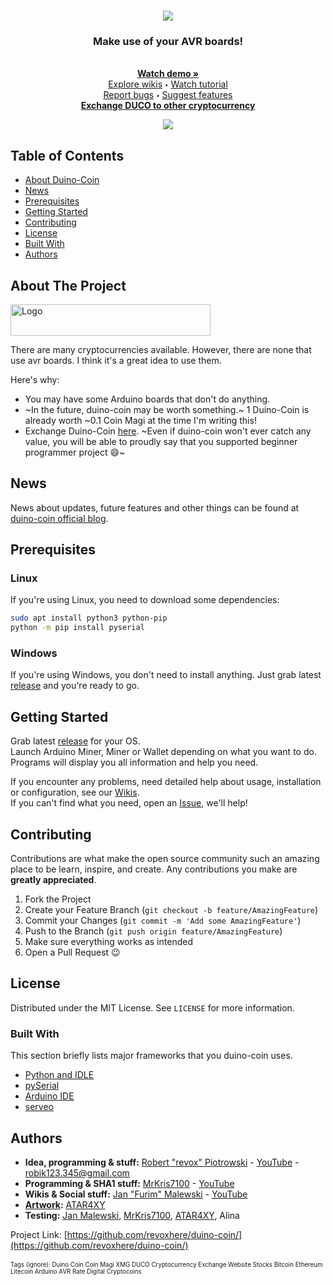<!--
*** Official duino coin readme
*** copyright by revox, 2019
*** Thanks to: othneildrew for providing nice template! :)
-->

<!-- LOGO -->
<br />
<p align="center">
  <a href="https://github.com/revoxhere/duino-coin">
    <img src="https://i.imgur.com/ZRRGDjs.png">
  </a>

  <h3 align="center">Make use of your AVR boards!</h3>

  <p align="center"> 
    <br>
    <a href="https://www.youtube.com/watch?v=9yHtVmlm4oI"><strong>Watch demo »</strong></a>
    <br>
    <a href="https://github.com/revoxhere/duino-coin/wiki">Explore wikis</a>
    <sub><sup>•</sub></sup>
    <a href="https://www.youtube.com/watch?v=E9ZP68wvxwo">Watch tutorial</a> <br>
    <a href="https://github.com/revoxhere/duino-coin/issues">Report bugs</a>
    <sub><sup>•</sub></sup>
    <a href="https://github.com/revoxhere/duino-coin/issues">Suggest features</a> <br>
    <a href="https://revoxhere.github.io/duco-exchange/"><strong>Exchange DUCO to other cryptocurrency</strong></a>
  </p>
</p>
<p align="center">
  <a href="https://github.com/revoxhere/duino-coin">
    <img src="https://i.imgur.com/x6zTLEa.png">
  </a>
</p>

<!-- TABLE OF CONTENTS -->
## Table of Contents

* [About Duino-Coin](#about-the-project)
* [News](#news)
* [Prerequisites](#prerequisites)
* [Getting Started](#getting-started)
* [Contributing](#contributing)
* [License](#license)
* [Built With](#built-with)
* [Authors](#authors)


<!-- ABOUT THE PROJECT -->
## About The Project

 <a href="https://github.com/revoxhere/duino-coin">
  <img src="https://i.imgur.com/XxdhsUm.png" alt="Logo" width="320" height="50">
 </a>

There are many cryptocurrencies available. However, there are none that use avr boards. I think it's a great idea to use them.

Here's why:
* You may have some Arduino boards that don't do anything.
* ~In the future, duino-coin may be worth something.~ 1 Duino-Coin is already worth ~0.1 Coin Magi at the time I'm writing this!
* Exchange Duino-Coin [here](https://revoxhere.github.io/duco-exchange/). ~Even if duino-coin won't ever catch any value, you will be able to proudly say that you supported beginner programmer project :smile:~

## News

News about updates, future features and other things can be found at [duino-coin official blog](https://revoxhere.github.io/duino-coin/).

## Prerequisites

### Linux
If you're using Linux, you need to download some dependencies:
```bash
sudo apt install python3 python-pip
python -m pip install pyserial
```
### Windows
If you're using Windows, you don't need to install anything. Just grab latest [release](https://github.com/revoxhere/duino-coin/releases) and you're ready to go.

## Getting Started

Grab latest [release](https://github.com/revoxhere/duino-coin/releases) for your OS. <br>
Launch Arduino Miner, Miner or Wallet depending on what you want to do. <br>
Programs will display you all information and help you need. <br>

If you encounter any problems, need detailed help about usage, installation or configuration, see our [Wikis](https://github.com/revoxhere/duino-coin/wiki). <br>
If you can't find what you need, open an [Issue](https://github.com/revoxhere/duino-coin/issues), we'll help!

<!-- CONTRIBUTING -->
## Contributing

Contributions are what make the open source community such an amazing place to be learn, inspire, and create. 
Any contributions you make are **greatly appreciated**.

1. Fork the Project
2. Create your Feature Branch (`git checkout -b feature/AmazingFeature`)
3. Commit your Changes (`git commit -m 'Add some AmazingFeature'`)
4. Push to the Branch (`git push origin feature/AmazingFeature`)
5. Make sure everything works as intended
6. Open a Pull Request :wink:

<!-- LICENSE -->
## License

Distributed under the MIT License. See `LICENSE` for more information.

### Built With
This section briefly lists major frameworks that you duino-coin uses.
* [Python and IDLE](https://www.python.org)
* [pySerial](https://pythonhosted.org/pyserial/)
* [Arduino IDE](https://www.arduino.cc)
* [serveo](https://serveo.net)

<!-- AUTHORS -->
## Authors

* **Idea, programming & stuff:** [Robert "revox" Piotrowski](https://github.com/revoxhere/) - [YouTube](https://youtube.com/c/reVox96) - robik123.345@gmail.com
* **Programming & SHA1 stuff:** [MrKris7100](https://github.com/MrKris7100) - [YouTube](https://www.youtube.com/user/MrKris7100) 
* **Wikis & Social stuff:** [Jan "Furim" Malewski](https://github.com/Furim) - [YouTube](https://www.youtube.com/channel/UCKxFuOCalYxlQoS7R6zilRQ)
* **[Artwork](https://i.imgur.com/ZRRGDjs.png):** [ATAR4XY](https://www.youtube.com/channel/UC-gf5ejhDuAc_LMxvugPXbg)
* **Testing:** [Jan Malewski](https://www.youtube.com/channel/UCKxFuOCalYxlQoS7R6zilRQ), [MrKris7100](https://www.youtube.com/user/MrKris7100), [ATAR4XY](https://www.youtube.com/channel/UC-gf5ejhDuAc_LMxvugPXbg), Alina

Project Link: [https://github.com/revoxhere/duino-coin/](https://github.com/revoxhere/duino-coin/) <br> <br>
<sup><sub>Tags (ignore): Duino Coin Coin Magi XMG DUCO Cryptocurrency Exchange Website Stocks Bitcoin Ethereum Litecoin Arduino AVR Rate Digital Cryptocoins
